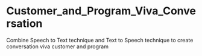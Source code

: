# Customer_and_Program_Viva_Conversation
Combine Speech to Text technique and Text to Speech technique to create conversation viva customer and program
